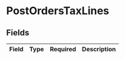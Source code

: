 # PostOrdersTaxLines


## Fields

| Field       | Type        | Required    | Description |
| ----------- | ----------- | ----------- | ----------- |